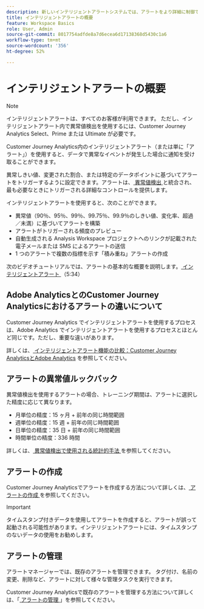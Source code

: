 ```yaml
---
description: 新しいインテリジェントアラートシステムでは、アラートをより詳細に制御でき、異常値検出とアラートシステムが統合されます。
title: インテリジェントアラートの概要
feature: Workspace Basics
role: User, Admin
source-git-commit: 8017754adfde8a7d6ecea6d17138368d5430c1a6
workflow-type: tm+mt
source-wordcount: '356'
ht-degree: 52%

---
```


# インテリジェントアラートの概要

>[!NOTE]
>
>インテリジェントアラートは、すべてのお客様が利用できます。 ただし、インテリジェントアラート内で異常値検出を使用するには、Customer Journey Analytics Select、Prime または Ultimate が必要です。

Customer Journey Analytics内のインテリジェントアラート（または単に「アラート」）を使用すると、データで異常なイベントが発生した場合に通知を受け取ることができます。

異常しきい値、変更された割合、または特定のデータポイントに基づいてアラートをトリガーするように設定できます。アラートは、[ 異常値検出 ](/help/analysis-workspace/c-anomaly-detection/anomaly-detection.md) と統合され、最も必要なときにトリガーされる詳細なコントロールを提供します。

インテリジェントアラートを使用すると、次のことができます。

* 異常値（90％、95％、99％、99.75％、99.9％のしきい値、変化率、超過／未満）に基づいてアラートを構築
* アラートがトリガーされる頻度のプレビュー
* 自動生成される Analysis Workspace プロジェクトへのリンクが記載された電子メールまたは SMS によるアラートの送信
* 1 つのアラートで複数の指標を示す「積み重ね」アラートの作成

次のビデオチュートリアルでは、アラートの基本的な概要を説明します。[ インテリジェントアラート ](https://experienceleague.adobe.com/docs/analytics-learn/tutorials/data-science/intelligent-alerts.html?lang=ja) （5:34）

## Adobe AnalyticsとのCustomer Journey Analyticsにおけるアラートの違いについて

Customer Journey Analytics でインテリジェントアラートを使用するプロセスは、Adobe Analytics でインテリジェントアラートを使用するプロセスとほとんど同じです。ただし、重要な違いがあります。

詳しくは、[ インテリジェントアラート機能の比較：Customer Journey AnalyticsとAdobe Analytics](/help/components/c-intelligent-alerts/alerts-feature-comparison.md) を参照してください。

## アラートの異常値ルックバック

異常値検出を使用するアラートの場合、トレーニング期間は、アラートに選択した精度に応じて異なります。

* 月単位の精度：15 ヶ月 + 前年の同じ時間範囲
* 週単位の精度：15 週 + 前年の同じ時間範囲
* 日単位の精度：35 日 + 前年の同じ時間範囲
* 時間単位の精度：336 時間

詳しくは、[ 異常値検出で使用される統計的手法 ](/help/analysis-workspace/c-anomaly-detection/statistics-anomaly-detection.md) を参照してください。

## アラートの作成

Customer Journey Analyticsでアラートを作成する方法について詳しくは、[ アラートの作成 ](/help/components/c-intelligent-alerts/alert-builder.md) を参照してください。

>[!IMPORTANT]
>
>タイムスタンプ付きデータを使用してアラートを作成すると、アラートが誤って起動される可能性があります。インテリジェントアラートには、タイムスタンプのないデータの使用をお勧めします。

## アラートの管理

アラートマネージャーでは、既存のアラートを管理できます。 タグ付け、名前の変更、削除など、アラートに対して様々な管理タスクを実行できます。

Customer Journey Analyticsで既存のアラートを管理する方法について詳しくは、「[ アラートの管理 ](/help/components/c-intelligent-alerts/alert-manager.md)」を参照してください。

